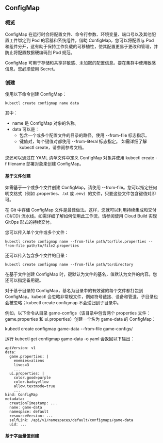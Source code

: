 ## ConfigMap

### 概览
ConfigMap 在运行时会将配置文件、命令行参数、环境变量、端口号以及其他配置工件绑定到 Pod 的容器和系统组件。借助 ConfigMap，您可以将配置与 Pod 和组件分开，这有助于保持工作负载的可移植性，使其配置更易于更改和管理，并防止将配置数据硬编码到 Pod 规范。

ConfigMap 可用于存储和共享非敏感、未加密的配置信息。要在集群中使用敏感信息，您必须使用 Secret。

### 创建
使用以下命令创建 ConfigMap：
```
kubectl create configmap name data
```
其中：

 * name 是 ConfigMap 对象的名称。
 * data 可以是：
    - 包含一个或多个配置文件的目录的路径，使用 --from-file 标志指示。
    - 键值对，每个键值对都使用 --from-literal 标志指定。
如需详细了解 kubectl create，请参阅参考文档。

您还可以通过在 YAML 清单文件中定义 ConfigMap 对象并使用 kubectl create -f filename 部署对象来创建 ConfigMap。

#### 基于文件创建
如需基于一个或多个文件创建 ConfigMap，请使用 --from-file。您可以指定任何明文格式（例如 .properties、.txt 或 .env）的文件，只要这些文件包含键值对即可。

在 Git 中存储 ConfigMap 文件是最佳做法。这样，您就可以利用持续集成和交付 (CI/CD) 流水线。如需详细了解如何使用此工作流，请参阅使用 Cloud Build 实现 GitOps 形式的持续交付。

您可以传入单个文件或多个文件：
```
kubectl create configmap name --from-file path/to/file.properties --from-file path/to/file2.properties
```
还可以传入包含多个文件的目录：
```
kubectl create configmap name --from-file path/to/directory
```
在基于文件创建 ConfigMap 时，键默认为文件的基名，值默认为文件的内容。您还可以指定备用键。

对于基于目录的 ConfigMap，基名为目录中的有效键的每个文件都打包到 ConfigMap。kubectl 会忽略非常规文件，例如符号链接、设备和管道。子目录也会被忽略；kubectl create configmap 不会递归到子目录中。

例如，以下命令从目录 game-configs（该目录中包含两个 properties 文件：game.properties 和 ui.properties）创建一个名为 game-data 的 ConfigMap：

kubectl create configmap game-data --from-file game-configs/

运行 kubectl get configmap game-data -o yaml 会返回以下输出：
```
apiVersion: v1
data:
  game.properties: |
    enemies=aliens
    lives=3
    ...
  ui.properties: |
    color.good=purple
    color.bad=yellow
    allow.textmode=true
    ...
kind: ConfigMap
metadata:
  creationTimestamp: ...
  name: game-data
  namespace: default
  resourceVersion: ...
  selfLink: /api/v1/namespaces/default/configmaps/game-data
  uid: ...
```

#### 基于字面量值创建
